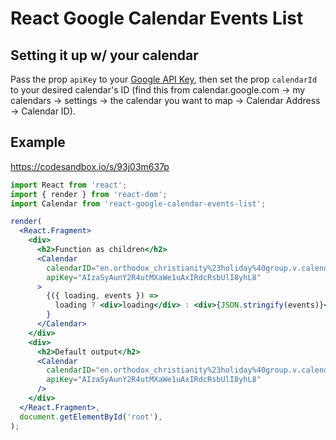 # React Google Calendar Events List

## Setting it up w/ your calendar

Pass the prop `apiKey` to your [Google API
Key](https://console.developers.google.com/project), then set the prop
`calendarId` to your desired calendar's ID (find this from calendar.google.com
-> my calendars -> settings -> the calendar you want to map -> Calendar Address
-> Calendar ID).

## Example

https://codesandbox.io/s/93j03m637p

```jsx
import React from 'react';
import { render } from 'react-dom';
import Calendar from 'react-google-calendar-events-list';

render(
  <React.Fragment>
    <div>
      <h2>Function as children</h2>
      <Calendar
        calendarID="en.orthodox_christianity%23holiday%40group.v.calendar.google.com"
        apiKey="AIzaSyAunY2R4utMXaWe1uAxIRdcRsbUlI8yhL8"
      >
        {({ loading, events }) =>
          loading ? <div>loading</div> : <div>{JSON.stringify(events)}</div>
        }
      </Calendar>
    </div>
    <div>
      <h2>Default output</h2>
      <Calendar
        calendarID="en.orthodox_christianity%23holiday%40group.v.calendar.google.com"
        apiKey="AIzaSyAunY2R4utMXaWe1uAxIRdcRsbUlI8yhL8"
      />
    </div>
  </React.Fragment>,
  document.getElementById('root'),
);
```

